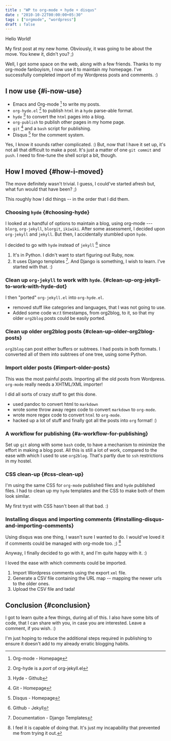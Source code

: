 ```yaml
---
title : "WP to org-mode + hyde + disqus"
date : "2010-10-22T00:00:00+05:30"
tags : ["orgmode", "wordpress"]
draft : false
---
```


Hello World!

My first post at my new home.  Obviously, it was going to be about the
move.  You knew it, didn't you? ;)

Well, I got some space on the web, along with a few friends.  Thanks to
my org-mode fanboyism, I now use it to maintain my homepage.  I've
successfully completed import of my Wordpress posts and comments. :)


## I now use {#i-now-use}

-   Emacs and Org-mode [^fn:1] to write my posts.
-   `org-hyde.el` [^fn:2] to publish `html` in a `hyde`
    parse-able format.
-   `hyde` [^fn:3] to convert the `html` pages into a blog.
-   `org-publish` to publish other pages in my home page.
-   `git` [^fn:4] and a `bash` script for publishing.
-   Disqus [^fn:5] for the comment system.

Yes, I know it sounds rather complicated. :) But, now that I
have it set up, it's not all that difficult to make a post.
It's just a matter of one `git commit` and `push`.  I need to
fine-tune the shell script a bit, though.


## How I moved {#how-i-moved}

The move definitely wasn't trivial.  I guess, I could've started
afresh but, what fun would that have been? ;)

This roughly how I did things -- in the order that I did them.


### Choosing `hyde` {#choosing-hyde}

I looked at a handful of options to maintain a blog, using
org-mode --- `blorg`, `org-jekyll`, `blorgit`, `ikiwiki`.
After some assessment, I decided upon `org-jekyll` and
`jekyll`.  But then, I accidentally stumbled upon `hyde`.

I decided to go with `hyde` instead of `jekyll` [^fn:6]
since

1.  It's in Python.  I didn't want to start figuring out Ruby,
    now.
2.  It uses Django templates [^fn:7].  And Django is
    something, I wish to learn.  I've started with that. :)


### Clean up `org-jekyll` to work with `hyde`. {#clean-up-org-jekyll-to-work-with-hyde-dot}

I then "ported" `org-jekyll.el` into `org-hyde.el`.

-   removed stuff like categories and languages, that I was not
    going to use.
-   Added some code w.r.t timestamps, from org2blog, to it, so
    that my older `org2blog` posts could be easily ported.


### Clean up older org2blog posts {#clean-up-older-org2blog-posts}

`org2blog` can post either buffers or subtrees.  I had posts in
both formats.  I converted all of them into subtrees of one
tree, using some Python.


### Import older posts {#import-older-posts}

This was the most painful posts.  Importing all the old posts
from Wordpress.  `org-mode` really needs a XHTML/XML importer!

I did all sorts of crazy stuff to get this done.

-   used pandoc to convert html to `markdown`
-   wrote some throw away regex code to convert `markdown` to
    `org-mode`.
-   wrote more regex code to convert `html` to `org-mode`.
-   hacked up a lot of stuff and finally got all the posts into
    `org` format! :)


### A workflow for publishing {#a-workflow-for-publishing}

Set up `git` along with some `bash` code, to have a mechanism
to minimize the effort in making a blog post.  All this is
still a lot of work, compared to the ease with which I used to
use `org2blog`.  That's partly due to `ssh` restrictions in my
hostel.


### CSS clean-up {#css-clean-up}

I'm using the same CSS for `org-mode` published files and
`hyde` published files. I had to clean up my `hyde` templates
and the CSS to make both of them look similar.

My first tryst with CSS hasn't been all that bad. :)


### Installing disqus and importing comments {#installing-disqus-and-importing-comments}

Using disqus was one thing, I wasn't sure I wanted to do.  I
would've loved it if comments could be managed with org-mode
too. ;) [^fn:8]

Anyway, I finally decided to go with it, and I'm quite happy
with it. :)

I loved the ease with which comments could be imported.

1.  Import Wordpress comments using the export `xml` file.
2.  Generate a CSV file containing the URL map -- mapping the
    newer urls to the older ones.
3.  Upload the CSV file and tada!


## Conclusion {#conclusion}

I got to learn quite a few things, during all of this.  I also
have some bits of code, that I can share with you, in case you
are interested.  Leave a comment, if you wish. :)

I'm just hoping to reduce the additional steps required in
publishing to ensure it doesn't add to my already erratic
blogging habits.

[^fn:1]: Org-mode - Homepage
[^fn:2]: Org-hyde is a _port_ of org-jekyll.el
[^fn:3]: Hyde - Github
[^fn:4]: Git - Homepage
[^fn:5]: Disqus - Homepage
[^fn:6]: Github - Jekyll
[^fn:7]: Documentation - Django Templates
[^fn:8]: I feel it is capable of doing that. It's just my incapability that prevented me from trying it out.
